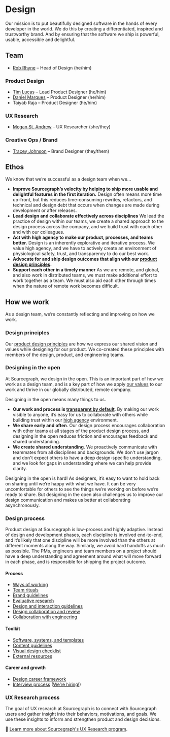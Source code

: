 # Design

Our mission is to put beautifully designed software in the hands of every developer in the world. We do this by creating a differentiated, inspired and trustworthy brand. And by ensuring that the software we ship is powerful, usable, accessible and delightful.

## Team

- [Rob Rhyne](../../../team/index.md#rob-rhyne) – Head of Design (he/him)

### Product Design

- [Tim Lucas](../../../team/index.md#tim-lucas) – Lead Product
  Designer (he/him)
- [Daniel Marques](../../../team/index.md#daniel-marques) – Product
  Designer (he/him)
- Taiyab Raja – Product Designer (he/him)

### UX Research

- [Megan St. Andrew](../../../team/index.md#megan-st-andrew) – UX Researcher
  (she/they)

### Creative Ops / Brand

- [Tracey Johnson](../../../team/index.md#tracey-johnson) – Brand Designer
  (they/them)

## Ethos

We know that we’re successful as a design team when we…

- **Improve Sourcegraph’s velocity by helping to ship more usable and delightful features in the first iteration.** Design often means more time up-front, but this reduces time-consuming rewrites, refactors, and technical and design debt that occurs when changes are made during development or after releases.
- **Lead design and collaborate effectively across disciplines** We lead the practice of design within our teams, we create a shared approach to the design process across the company, and we build trust with each other and with our colleagues.
- **Act with high agency to make our product, processes, and teams better.** Design is an inherently explorative and iterative process. We value high agency, and we have to actively create an environment of physiological safety, trust, and transparency to do our best work.
- **Advocate for and ship design outcomes that align with our [product design principles](./product_design_principles.md).**
- **Support each other in a timely manner** As we are remote, and global, and also work in distributed teams, we must make additional effort to work together as a team. We must also aid each other through times when the nature of remote work becomes difficult.

## How we work

As a design team, we’re constantly reflecting and improving on how we work.

### Design principles

Our [product design principles](product_design_principles.md) are how we express our shared vision and values while designing for our product. We co-created these principles with members of the design, product, and engineering teams.

### Designing in the open

At Sourcegraph, we design in the open. This is an important part of how we work as a design team, and is a key part of how we apply [our values](../../../company-info-and-process/values/index.md) to our work and thrive in our globally distributed, remote company.

Designing in the open means many things to us.

- **Our work and process is [transparent by default](../../../company-info-and-process/values/index.md)**. By making our work visible to anyone, it’s easy for us to collaborate with others while building trust within our [high agency](../../../company-info-and-process/values/index.md#high-agency) environment.
- **We share early and often**. Our design process encourages collaboration with other teams at all stages of the product design process, and designing in the open reduces friction and encourages feedback and shared understanding.
- **We create shared understanding**. We proactively communicate with teammates from all disciplines and backgrounds. We don't use jargon and don't expect others to have a deep design-specific understanding, and we look for gaps in understanding where we can help provide clarity.

Designing in the open is hard! As designers, it’s easy to want to hold back on sharing until we’re happy with what we have. It can be very uncomfortable for others to see the things we’re working on before we’re ready to share. But designing in the open also challenges us to improve our design communication and makes us better at collaborating asynchronously.

### Design process

Product design at Sourcegraph is low-process and highly adaptive. Instead of design and development phases, each discipline is involved end-to-end, and it’s likely that one discipline will be more involved than the others at different moments along the way. Similarly, we avoid hard handoffs as much as possible. The PMs, engineers and team members on a project should have a deep understanding and agreement around what will move forward in each phase, and is responsible for shipping the project outcome.

#### Process

- [Ways of working](./ways_of_working/index.md)
- [Team rituals](./team_rituals/index.md)
- [Brand guidelines](./brand_guidelines/)
- [Evaluative research](./research/conducting-evaluative-research.md)
- [Design and interaction guidelines](design-and-interaction-guidelines.md)
- [Design collaboration and review](./design_collaboration_review/index.md)
- [Collaboration with engineering](./design-and-engineering-collaboration.md)

#### Toolkit

- [Software, systems, and templates](./software_systems/index.md)
- [Content guidelines](../../../company-info-and-process/communication/content_guidelines/index.md)
- [Visual design checklist](./visual_design_checklist.md)
- [External resources](./external_resources/index.md)

#### Career and growth

- [Design career framework](./career-development.md)
- [Interview process](../../product/roles/interviews/product_designer/index.md) ([We’re hiring!](https://boards.greenhouse.io/sourcegraph91))

### UX Research process

The goal of UX research at Sourcegraph is to connect with Sourcegraph users and gather insight into their behaviors, motivations, and goals. We use these insights to inform and strengthen product and design decisions.

📘 [Learn more about Sourcegraph's UX Research program](./research/index.md).
